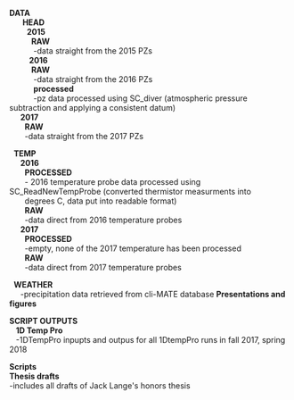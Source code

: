 **DATA** <br />
&nbsp;&nbsp; &nbsp; &nbsp;**HEAD** <br />
&nbsp;&nbsp;&nbsp;&nbsp; &nbsp; &nbsp;**2015** <br />
&nbsp;&nbsp;&nbsp;&nbsp;&nbsp;&nbsp; &nbsp; &nbsp;**RAW** <br />
&nbsp;&nbsp;&nbsp;&nbsp;&nbsp;&nbsp; &nbsp; &nbsp;      -data straight from the 2015 PZs<br />
&nbsp;&nbsp;&nbsp;&nbsp; &nbsp; &nbsp; **2016**<br />
&nbsp;&nbsp;&nbsp;&nbsp;&nbsp;&nbsp; &nbsp; &nbsp;**RAW**<br />
&nbsp;&nbsp;&nbsp;&nbsp;&nbsp;&nbsp; &nbsp; &nbsp; -data straight from the 2016 PZs<br />
&nbsp;&nbsp;&nbsp;&nbsp;&nbsp;&nbsp; &nbsp; &nbsp; **processed**<br />
&nbsp;&nbsp;&nbsp;&nbsp;&nbsp;&nbsp; &nbsp; &nbsp;    -pz data processed using SC_diver (atmospheric pressure subtraction and applying a consistent datum)<br />
&nbsp;&nbsp;&nbsp;&nbsp;    **2017**<br />
&nbsp;&nbsp;&nbsp;&nbsp;&nbsp;&nbsp;    **RAW**<br />
&nbsp;&nbsp;&nbsp;&nbsp;&nbsp;&nbsp;     -data straight from the 2017 PZs<br />
 
&nbsp;&nbsp;**TEMP**<br />
  &nbsp;&nbsp;&nbsp;&nbsp;  **2016**<br />
  &nbsp;&nbsp;&nbsp;&nbsp;&nbsp;&nbsp;    **PROCESSED**<br />
  &nbsp;&nbsp;&nbsp;&nbsp;&nbsp;&nbsp;      - 2016 temperature probe data processed using SC_ReadNewTempProbe (converted thermistor measurments into <br />  &nbsp;&nbsp;&nbsp;&nbsp;&nbsp;&nbsp;&nbsp;degrees C, data put into readable format)<br />
  &nbsp;&nbsp;&nbsp;&nbsp;&nbsp;&nbsp;    **RAW**<br />
  &nbsp;&nbsp;&nbsp;&nbsp;&nbsp;&nbsp;      -data direct from 2016 temperature probes<br />
  &nbsp;&nbsp;&nbsp;&nbsp;  **2017**<br />
  &nbsp;&nbsp;&nbsp;&nbsp;&nbsp;&nbsp;    **PROCESSED**<br />
  &nbsp;&nbsp;&nbsp;&nbsp;&nbsp;&nbsp;      -empty, none of the 2017 temperature has been processed <br />
  &nbsp;&nbsp;&nbsp;&nbsp;&nbsp;&nbsp;    **RAW**  
   &nbsp;&nbsp;&nbsp;&nbsp;&nbsp;&nbsp;     -data direct from 2017 temperature probes<br />
  
  
  
  
&nbsp;&nbsp;**WEATHER**<br />
&nbsp;&nbsp;&nbsp;&nbsp; -precipitation data retrieved from cli-MATE database
**Presentations and figures**<br />

**SCRIPT OUTPUTS**<br />
 &nbsp; &nbsp;**1D Temp Pro**<br/>
  &nbsp; &nbsp;-1DTempPro inpupts and outpus for all 1DtempPro runs in fall 2017, spring 2018

**Scripts**<br />
**Thesis drafts**<br />
  -includes all drafts of Jack Lange's honors thesis<br />
